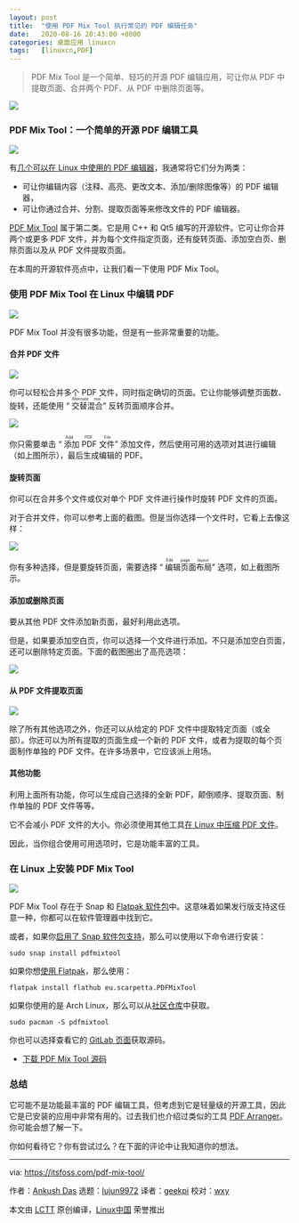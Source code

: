 ```yaml
---
layout: post
title:	"使用 PDF Mix Tool 执行常见的 PDF 编辑任务"
date:	2020-08-16 20:43:00 +0800 
categories:	桌面应用 linuxcn 
tags:	[linuxcn,PDF]
---
```




> 
> PDF Mix Tool 是一个简单、轻巧的开源 PDF 编辑应用，可让你从 PDF 中提取页面、合并两个 PDF、从 PDF 中删除页面等。
> 
> 
> 


![](/Asserts/Images/album/202008/16/203411puozfr91f1pmzg9z.jpg)


### PDF Mix Tool：一个简单的开源 PDF 编辑工具


![](/Asserts/Images/album/202008/16/203630tytdct4ndzzorcx7.png)


有[几个可以在 Linux 中使用的 PDF 编辑器](https://itsfoss.com/pdf-editors-linux/)，我通常将它们分为两类：


* 可让你编辑内容（注释、高亮、更改文本、添加/删除图像等）的 PDF 编辑器，
* 可让你通过合并、分割、提取页面等来修改文件的 PDF 编辑器。


[PDF Mix Tool](https://scarpetta.eu/pdfmixtool/) 属于第二类。它是用 C++ 和 Qt5 编写的开源软件。它可让你合并两个或更多 PDF 文件，并为每个文件指定页面，还有旋转页面、添加空白页、删除页面以及从 PDF 文件提取页面。


在本周的开源软件亮点中，让我们看一下使用 PDF Mix Tool。


### 使用 PDF Mix Tool 在 Linux 中编辑 PDF


![](/Asserts/Images/album/202008/16/204321szcxeo0cvkcc0k9y.png)


PDF Mix Tool 并没有很多功能，但是有一些非常重要的功能。


#### 合并 PDF 文件


![](/Asserts/Images/album/202008/16/203851su5apmvrvavjm4jm.png)


你可以轻松合并多个 PDF 文件，同时指定确切的页面。它让你能够调整页面数、旋转，还能使用 “<ruby> 交替混合 <rt>  Alternate mix </rt></ruby>” 反转页面顺序合并。


![](/Asserts/Images/album/202008/16/203949efrmswofbnbz0vmv.png)


你只需要单击 “<ruby> 添加 PDF 文件 <rt>  Add PDF File </rt></ruby>” 添加文件，然后使用可用的选项对其进行编辑（如上图所示），最后生成编辑的 PDF。


#### 旋转页面


你可以在合并多个文件或仅对单个 PDF 文件进行操作时旋转 PDF 文件的页面。


对于合并文件，你可以参考上面的截图。但是当你选择一个文件时，它看上去像这样：


![](/Asserts/Images/album/202008/16/203957dlm6oaqmztzo24pi.png)


你有多种选择，但是要旋转页面，需要选择 “<ruby> 编辑页面布局 <rt>  Edit page layout </rt></ruby>” 选项，如上截图所示。


#### 添加或删除页面


要从其他 PDF 文件添加新页面，最好利用此选项。


但是，如果要添加空白页，你可以选择一个文件进行添加。不只是添加空白页面，还可以删除特定页面。下面的截图圈出了高亮选项：


![](/Asserts/Images/album/202008/16/204103jeblk35e7er433dk.png)


#### 从 PDF 文件提取页面


![](/Asserts/Images/album/202008/16/204233skgk2ykis21huki8.png)


除了所有其他选项之外，你还可以从给定的 PDF 文件中提取特定页面（或全部）。你还可以为所有提取的页面生成一个新的 PDF 文件，或者为提取的每个页面制作单独的 PDF 文件。在许多场景中，它应该派上用场。


#### 其他功能


利用上面所有功能，你可以生成自己选择的全新 PDF，颠倒顺序、提取页面、制作单独的 PDF 文件等等。


它不会减小 PDF 文件的大小。你必须使用其他工具[在 Linux 中压缩 PDF 文件](https://itsfoss.com/compress-pdf-linux/)。


因此，当你组合使用可用选项时，它是功能丰富的工具。


### 在 Linux 上安装 PDF Mix Tool


![](/Asserts/Images/album/202008/16/204257snd59z7xxix4s1oj.png)


PDF Mix Tool 存在于 Snap 和 [Flatpak 软件包](https://flathub.org/apps/details/eu.scarpetta.PDFMixTool)中。这意味着如果发行版支持这任意一种，你都可以在软件管理器中找到它。


或者，如果你[启用了 Snap 软件包支持](https://itsfoss.com/install-snap-linux/)，那么可以使用以下命令进行安装：



```
sudo snap install pdfmixtool

```

如果你想[使用 Flatpak](https://itsfoss.com/flatpak-guide/)，那么使用：



```
flatpak install flathub eu.scarpetta.PDFMixTool

```

如果你使用的是 Arch Linux，那么可以从[社区仓库](https://www.archlinux.org/packages/community/x86_64/pdfmixtool/)中获取。



```
sudo pacman -S pdfmixtool

```

你也可以选择查看它的 [GitLab 页面](https://gitlab.com/scarpetta/pdfmixtool)获取源码。


* [下载 PDF Mix Tool 源码](https://www.scarpetta.eu/pdfmixtool/)


### 总结


它可能不是功能最丰富的 PDF 编辑工具，但考虑到它是轻量级的开源工具，因此它是已安装的应用中非常有用的。过去我们也介绍过类似的工具 [PDF Arranger](https://itsfoss.com/pdfarranger-app/)。你可能会想了解一下。


你如何看待它？你有尝试过么？在下面的评论中让我知道你的想法。




---


via: <https://itsfoss.com/pdf-mix-tool/>


作者：[Ankush Das](https://itsfoss.com/author/ankush/) 选题：[lujun9972](https://github.com/lujun9972) 译者：[geekpi](https://github.com/geekpi) 校对：[wxy](https://github.com/wxy)


本文由 [LCTT](https://github.com/LCTT/TranslateProject) 原创编译，[Linux中国](https://linux.cn/) 荣誉推出
